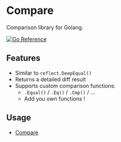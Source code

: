 # Compare

Comparison library for Golang.

[![Go Reference](https://pkg.go.dev/badge/github.com/pierrre/compare.svg)](https://pkg.go.dev/github.com/pierrre/compare)

## Features

- Similar to `reflect.DeepEqual()`
- Returns a detailed diff result
- Supports custom comparison functions:
  - `.Equal()` / `.Eq()` / `.Cmp()` / ...
  - Add you own functions !

## Usage

- [Compare](https://pkg.go.dev/github.com/pierrre/compare#example-Compare)
